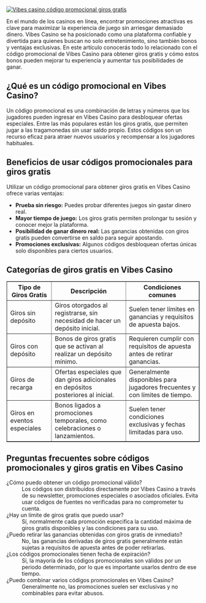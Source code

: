 [![Vibes casino código promocional giros gratis](https://123-caf.pages.dev/gitsignup.png)](https://vrmoo.ru/Bt82HjjY)

<p>En el mundo de los casinos en línea, encontrar promociones atractivas es clave para maximizar la experiencia de juego sin arriesgar demasiado dinero. Vibes Casino se ha posicionado como una plataforma confiable y divertida para quienes buscan no solo entretenimiento, sino también bonos y ventajas exclusivas. En este artículo conocerás todo lo relacionado con el código promocional de Vibes Casino para obtener giros gratis y cómo estos bonos pueden mejorar tu experiencia y aumentar tus posibilidades de ganar.</p>  <h2>¿Qué es un código promocional en Vibes Casino?</h2> <p>Un código promocional es una combinación de letras y números que los jugadores pueden ingresar en Vibes Casino para desbloquear ofertas especiales. Entre las más populares están los giros gratis, que permiten jugar a las tragamonedas sin usar saldo propio. Estos códigos son un recurso eficaz para atraer nuevos usuarios y recompensar a los jugadores habituales.</p>  <h2>Beneficios de usar códigos promocionales para giros gratis</h2> <p>Utilizar un código promocional para obtener giros gratis en Vibes Casino ofrece varias ventajas:</p> <ul>   <li><strong>Prueba sin riesgo:</strong> Puedes probar diferentes juegos sin gastar dinero real.</li>   <li><strong>Mayor tiempo de juego:</strong> Los giros gratis permiten prolongar tu sesión y conocer mejor la plataforma.</li>   <li><strong>Posibilidad de ganar dinero real:</strong> Las ganancias obtenidas con giros gratis pueden convertirse en saldo para seguir apostando.</li>   <li><strong>Promociones exclusivas:</strong> Algunos códigos desbloquean ofertas únicas solo disponibles para ciertos usuarios.</li> </ul>  <h2>Categorías de giros gratis en Vibes Casino</h2> <table border="1" cellpadding="6" cellspacing="0">   <thead>     <tr>       <th>Tipo de Giros Gratis</th>       <th>Descripción</th>       <th>Condiciones comunes</th>     </tr>   </thead>   <tbody>     <tr>       <td>Giros sin depósito</td>       <td>Giros otorgados al registrarse, sin necesidad de hacer un depósito inicial.</td>       <td>Suelen tener límites en ganancias y requisitos de apuesta bajos.</td>     </tr>     <tr>       <td>Giros con depósito</td>       <td>Bonos de giros gratis que se activan al realizar un depósito mínimo.</td>       <td>Requieren cumplir con requisitos de apuesta antes de retirar ganancias.</td>     </tr>     <tr>       <td>Giros de recarga</td>       <td>Ofertas especiales que dan giros adicionales en depósitos posteriores al inicial.</td>       <td>Generalmente disponibles para jugadores frecuentes y con límites de tiempo.</td>     </tr>     <tr>       <td>Giros en eventos especiales</td>       <td>Bonos ligados a promociones temporales, como celebraciones o lanzamientos.</td>       <td>Suelen tener condiciones exclusivas y fechas limitadas para uso.</td>     </tr>   </tbody> </table>  <h2>Preguntas frecuentes sobre códigos promocionales y giros gratis en Vibes Casino</h2> <dl>   <dt>¿Cómo puedo obtener un código promocional válido?</dt>   <dd>Los códigos son distribuidos directamente por Vibes Casino a través de su newsletter, promociones especiales o asociados oficiales. Evita usar códigos de fuentes no verificadas para no comprometer tu cuenta.</dd>    <dt>¿Hay un límite de giros gratis que puedo usar?</dt>   <dd>Sí, normalmente cada promoción especifica la cantidad máxima de giros gratis disponibles y las condiciones para su uso.</dd>    <dt>¿Puedo retirar las ganancias obtenidas con giros gratis de inmediato?</dt>   <dd>No, las ganancias derivadas de giros gratis generalmente están sujetas a requisitos de apuesta antes de poder retirarlas.</dd>    <dt>¿Los códigos promocionales tienen fecha de expiración?</dt>   <dd>Sí, la mayoría de los códigos promocionales son válidos por un periodo determinado, por lo que es importante usarlos dentro de ese tiempo.</dd>    <dt>¿Puedo combinar varios códigos promocionales en Vibes Casino?</dt>   <dd>Generalmente no, las promociones suelen ser exclusivas y no combinables para evitar abusos.</dd> </dl>